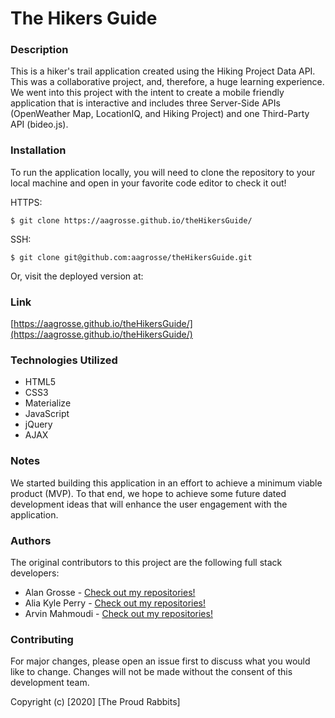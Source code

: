 # The Hikers Guide

### Description

This is a hiker's trail application created using the Hiking Project Data API. This was a collaborative project, and, therefore, a huge learning experience. We went into this project with the intent to create a mobile friendly application that is interactive and includes three Server-Side APIs (OpenWeather Map, LocationIQ, and Hiking Project) and one Third-Party API (bideo.js).  

### Installation

To run the application locally, you will need to clone the repository to your local machine and open in your favorite code editor to check it out!

HTTPS:

`$ git clone https://aagrosse.github.io/theHikersGuide/`

SSH:

`$ git clone git@github.com:aagrosse/theHikersGuide.git`

Or, visit the deployed version at:

### Link

[https://aagrosse.github.io/theHikersGuide/](https://aagrosse.github.io/theHikersGuide/)

### Technologies Utilized

* HTML5
* CSS3
* Materialize
* JavaScript
* jQuery
* AJAX

### Notes

We started building this application in an effort to achieve a minimum viable product (MVP). To that end, we hope to achieve some future dated development ideas that will enhance the user engagement with the application.

### Authors

The original contributors to this project are the following full stack developers:

- Alan Grosse - [Check out my repositories!](https://github.com/aagrosse)
- Alia Kyle Perry - [Check out my repositories!](https://github.com/K-ai30)
- Arvin Mahmoudi - [Check out my repositories!](https://github.com/arvin-m)

### Contributing

For major changes, please open an issue first to discuss what you would like to change. Changes will not be made without the consent of this development team.

Copyright (c) [2020] [The Proud Rabbits]
